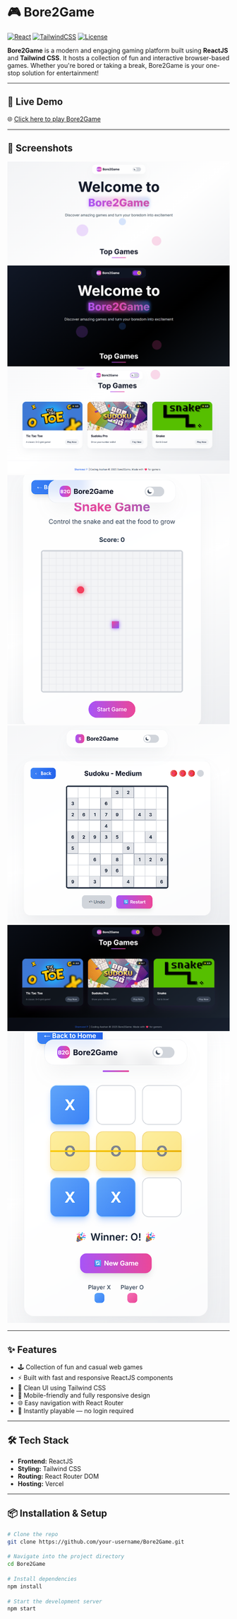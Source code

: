 # 🎮 Bore2Game

[![React](https://img.shields.io/badge/React-2025-blue.svg?logo=react)](https://reactjs.org/)
[![TailwindCSS](https://img.shields.io/badge/TailwindCSS-Modern-blue.svg?logo=tailwindcss)](https://tailwindcss.com/)
[![License](https://img.shields.io/badge/license-MIT-green.svg)](LICENSE)

**Bore2Game** is a modern and engaging gaming platform built using **ReactJS** and **Tailwind CSS**. It hosts a collection of fun and interactive browser-based games. Whether you're bored or taking a break, Bore2Game is your one-stop solution for entertainment!

---

## 🚀 Live Demo

🌐 [Click here to play Bore2Game](https://your-live-site-link.com)  


---

## 📸 Screenshots

![Bore2Game Screenshot](./src/assets/screenshots/ss1.png)
![Bore2Game Screenshot](./src/assets/screenshots/ss2.png)
![Bore2Game Screenshot](./src/assets/screenshots/ss3.png)
![Bore2Game Screenshot](./src/assets/screenshots/ss4.png)
![Bore2Game Screenshot](./src/assets/screenshots/ss5.png)
![Bore2Game Screenshot](./src/assets/screenshots/ss6.png)
![Bore2Game Screenshot](./src/assets/screenshots/ss7.png)

---

## ✨ Features

- 🕹️ Collection of fun and casual web games
- ⚡ Built with fast and responsive ReactJS components
- 🎨 Clean UI using Tailwind CSS
- 📱 Mobile-friendly and fully responsive design
- 🌐 Easy navigation with React Router
- 🔁 Instantly playable — no login required

---

## 🛠 Tech Stack

- **Frontend:** ReactJS
- **Styling:** Tailwind CSS
- **Routing:** React Router DOM
- **Hosting:**  Vercel  

---

## 📦 Installation & Setup

```bash
# Clone the repo
git clone https://github.com/your-username/Bore2Game.git

# Navigate into the project directory
cd Bore2Game

# Install dependencies
npm install

# Start the development server
npm start
